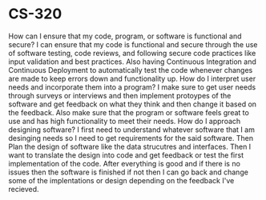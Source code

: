 # CS-320

How can I ensure that my code, program, or software is functional and secure?
  I can ensure that my code is functional and secure through the use of software testing, code reviews, and following secure code practices like input validation and best practices. Also having Continuous Integration and Continuous Deployment to automatically test the code whenever changes are made to keep errors down and functionality up. 
How do I interpret user needs and incorporate them into a program?
  I make sure to get user needs through surveys or interviews and then implement protoypes of the software and get feedback on what they think and then change it based on the feedback. Also make sure that the program or software feels great to use and has high functionality to meet their needs. 
How do I approach designing software? 
    I first need to understand whatever software that I am desinging needs so I need to get requirements for the said software. Then Plan the design of software like the data strucutres and interfaces. Then I want to translate the design into code and get feedback or test the first implementation of the code. After everything is good and if there is no issues then the software is finished if not then I can go back and change some of the implentations or design depending on the feedback I've recieved.
